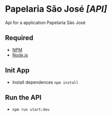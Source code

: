 # Papelaria São José  _[API]_

Api for a application Papelaria São José

## Required

-   [NPM](https://npmjs.com/)
-   [Node.js](https://nodejs.org/en/)

## Init App

-   Install dependences  `npm install`

## Run the API

-   `npm run start:dev `

